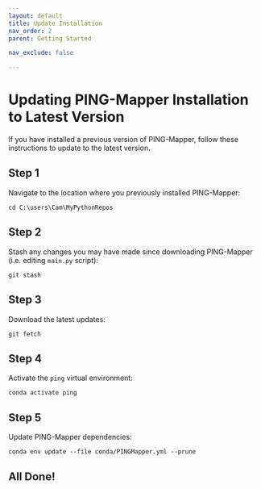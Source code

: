 ```yaml
---
layout: default
title: Update Installation
nav_order: 2
parent: Getting Started

nav_exclude: false

---
```


# Updating PING-Mapper Installation to Latest Version

If you have installed a previous version of PING-Mapper, follow these instructions to update to the latest version.

## Step 1

Navigate to the location where you previously installed PING-Mapper:
```
cd C:\users\Cam\MyPythonRepos
``` 

## Step 2

Stash any changes you may have made since downloading PING-Mapper (i.e. editing `main.py` script):
```
git stash
```

## Step 3

Download the latest updates:

```
git fetch
```

## Step 4

Activate the `ping` virtual environment:

```
conda activate ping
```

## Step 5

Update PING-Mapper dependencies:

```
conda env update --file conda/PINGMapper.yml --prune
```

## All Done!
